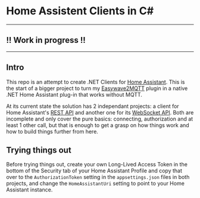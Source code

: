 # Home Assistent Clients in C#

--------------------------

## **!! Work in progress !!**

--------------------------

## Intro

This repo is an attempt to create .NET Clients for [Home Assistant](https://www.home-assistant.io/).  This is the start of a bigger project to turn my [Easywave2MQTT](https://github.com/marcselis/Easywave2MQTT) plugin in a native .NET Home Assistant plug-in that works without MQTT.

At its current state the solution has 2 independant projects: a client for Home Assistant's [REST API](https://developers.home-assistant.io/docs/api/rest/) and another one for its [WebSocket API](https://developers.home-assistant.io/docs/api/websocket).  Both are incomplete and only cover the pure basics: connecting, authorization and at least 1 other call, but that is enough to get a grasp on how things work and how to build things further from here.

## Trying things out

Before trying things out, create your own Long-Lived Access Token in the bottom of the Security tab of your Home Assistant Profile and copy that over to the `AuthorizationToken` setting in the `appsettings.json` files in both projects, and change the `HomeAssistantUri` setting to point to your Home Assistant instance.

